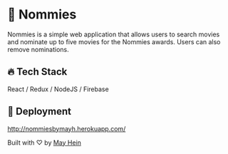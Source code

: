 # 🍿 Nommies

Nommies is a simple web application that allows users to search movies and nominate up to five movies for the Nommies awards. Users can also remove nominations.

## 🔥 Tech Stack 

React / Redux / NodeJS / Firebase

## 🚀 Deployment 

http://nommiesbymayh.herokuapp.com/

Built with ♡ by [May Hein](https://www.linkedin.com/in/mayhein/)

